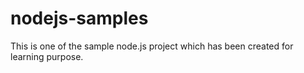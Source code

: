 # nodejs-samples
This is one of the sample node.js project which has been created for learning purpose.
